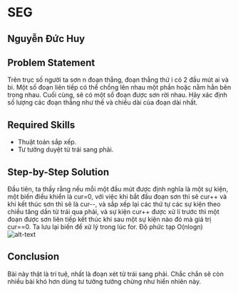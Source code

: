 # SEG
## Nguyễn Đức Huy

## Problem Statement
Trên trục số người ta sơn n đoạn thẳng, đoạn thẳng thứ i có 2 đầu mút ai và bi. Một số đoạn liên tiếp có thể chồng lên nhau một phần hoặc nằm hẳn bên trong nhau. Cuối cùng, sẽ có một số đoạn được sơn rời nhau. Hãy xác định số lượng các đoạn thẳng như thế và chiều dài của đoạn dài nhất.

## Required Skills
- Thuật toán sắp xếp.
- Tư tưởng duyệt từ trái sang phải.

## Step-by-Step Solution
Đầu tiên, ta thấy rằng nếu mỗi một đầu mút được định nghĩa là một sự kiện, một biến điều khiển là cur=0, với việc khi bắt đầu đoạn sơn thì sẽ cur++ và khi kết thúc sơn thì sẽ là cur--, và sắp xếp lại các thứ tự các sự kiện theo chiều tăng dần từ trái qua phải, và sự kiện cur++ được xử lí trước thì một đoạn được sơn liên tiếp kết thúc khi sau một sự kiện nào đó mà giá trị cur==0. Ta lưu lại biến để xử lý trong lúc for. Độ phức tạp O(nlogn)
![alt-text](http://i.imgur.com/9RfHfgG.png)

## Conclusion
Bài này thật là trí tuệ, nhất là đoạn xét từ trái sang phải. Chắc chắn sẽ còn nhiều bài khó hơn dùng tư tưởng tưởng chừng như hiển nhiên này.
